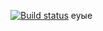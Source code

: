 [![Build status](https://ci.appveyor.com/api/projects/status/nvd0pvtc76jd1k8r?svg=true)](https://ci.appveyor.com/project/MorevIgor/demo4)
еуые
